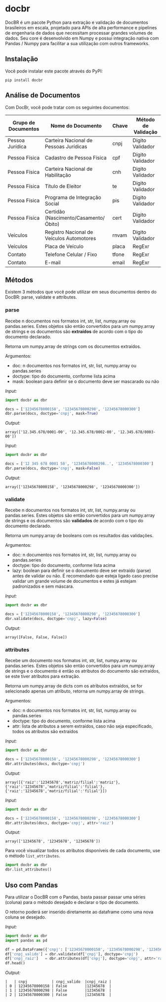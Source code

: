 # docbr

DocBR é um pacote Python para extração e validação de documentos brasileiros em escala, projetado para APIs de alta performance e pipelines de engenharia de dados que necessitam processar grandes volumes de dados. Seu core é desenvolvido em Numpy e possui integração nativa com Pandas / Numpy para facilitar a sua utilização com outros frameworks.

## Instalação

Você pode instalar este pacote através do PyPI:

```
pip install docbr
```

## Análise de Documentos

Com DocBr, você pode tratar com os seguintes documentos:

| Grupo de Documentos | Nome do Documento                         | Chave   | Método de Validação |
|---------------------|-------------------------------------------|---------|---------------------|
| Pessoa Jurídica     | Carteira Nacional de Pessoas Jurídicas    | cnpj    | Digito Validador    |
| Pessoa Física       | Cadastro de Pessoa Física                 | cpf     | Digito Validador    |
| Pessoa Física       | Carteira Nacional de Habilitação          | cnh     | Digito Validador    |
| Pessoa Física       | Título de Eleitor                         | te      | Digito Validador    |
| Pessoa Física       | Programa de Integração Social             | pis     | Digito Validador    |
| Pessoa Física       | Certidão (Nascimento/Casamento/Óbito)     | cert    | Digito Validador    |
| Veículos            | Registro Nacional de Veículos Automotores | rnvam   | Digito Validador    |
| Veículos            | Placa de Veículo                          | placa   | RegExr              |
| Contato             | Telefone Celular / Fixo                   | tfone   | RegExr              |
| Contato             | E-mail                                    | email   | RegExr              |

## Métodos
Existem 3 métodos que você pode utilizar em seus documentos dentro do DocBR: parse, validate e attributes.

### parse

Recebe n documentos nos formatos int, str, list, numpy.array ou pandas.series. Estes objetos são então convertidos para um numpy.array de strings e os documentos são **extraídos** de acordo com o tipo do documento declarado.

Retorna um numpy.array de strings com os documentos extraídos.

Argumentos:
 - doc: n documentos nos formatos int, str, list, numpy.array ou pandas.series
 - doctype: tipo do documento, conforme lista acima
 - mask: boolean para definir se o documento deve ser mascarado ou não

*Input:*
```python
import docbr as dbr

docs = ['12345678000158', '12345678000298', '12345678000300']
dbr.parse(docs, doctype='cnpj', mask=True)
```
*Output:*
```text
array(['12.345.678/0001-00', '12.345.678/0002-00', '12.345.678/0003-00'])
```

*Input:*
```python
import docbr as dbr

docs = ['12 345 678 0001 58', '12345678000298..', '12345678000300']
dbr.parse(docs, doctype='cnpj', mask=False)
```

*Output:*
```text
array(['12345678000158', '12345678000298', '12345678000300'])
```

### validate

Recebe n documentos nos formatos int, str, list, numpy.array ou pandas.series. Estes objetos são então convertidos para um numpy.array de strings e os documentos são **validados** de acordo com o tipo do documento declarado.

Retorna um numpy.array de booleans com os resultados das validações.

Argumentos:
 - doc: n documentos nos formatos int, str, list, numpy.array ou pandas.series
 - doctype: tipo do documento, conforme lista acima
 - lazy: boolean para definir se o documento deve ser extraído (parse) antes de validar ou não. É recomendado que esteja ligado caso precise validar um grande volume de documentos e estes já estejam padronizados e sem máscara.

*Input:*
```python
import docbr as dbr

docs = ['12345678000158', '12345678000298', '12345678000300']
dbr.validate(docs, doctype='cnpj', lazy=False)
```
*Output:*
```text
array([False, False, False])
```

### attributes

Recebe um documento nos formatos int, str, list, numpy.array ou pandas.series. Estes objetos são então convertidos para um numpy.array de strings e o documento é então os atributos do documento são extraídos, se este tiver atributos para extração.

Retorna um numpy.array de dicts com os atributos extraídos, se for selecionado apenas um atributo, retorna um numpy.array de strings.

Argumentos:
 - doc: n documentos nos formatos int, str, list, numpy.array ou pandas.series
 - doctype: tipo do documento, conforme lista acima
 - attr: lista de atributos a serem extraídos, caso não seja especificado, todos os atributos são extraídos


*Input:*
```python
import docbr as dbr

docs = ['12345678000158', '12345678000298', '12345678000300']
dbr.attributes(docs, doctype='cnpj')
```

*Output:*
```text
array([{'raiz':'12345678','matriz/filial':'matriz'}, {'raiz':'12345678','matriz/filial':'filial'}, {'raiz':'12345678','matriz/filial':'filial'}])
```

*Input:*
```python
import docbr as dbr

docs = ['12345678000158', '12345678000298', '12345678000300']
dbr.attributes(docs, doctype='cnpj', attr='raiz')
```

*Output:*
```text
array(['12345678', '12345678', '12345678'])
```

Para você visualizar todos os atributos disponíveis de cada documento, use o método `list_attributes`.

```python
import docbr as dbr
dbr.list_attributes()
```

## Uso com Pandas

Para utilizar o DocBR com o Pandas, basta passar passar uma séries (coluna) para o método desejado e declarar o tipo de documento.

O retorno poderá ser inserido diretamente ao dataframe como uma nova coluna se desejado.

*Input:*
```python
import docbr as dbr
import pandas as pd

df = pd.DataFrame({'cnpj': ['12345678000158', '12345678000298', '12345678000300']})
df['cnpj_valido'] = dbr.validate(df['cnpj'], doctype='cnpj')
df['cnpj_raiz']   = dbr.attributes(df['cnpj'], doctype='cnpj', attr='raíz')
df.head()
```

*Output:*
```text
|   | cnpj           | cnpj_valido  |cnpj_raiz |
| 0 | 12345678000158 | False        |12345678  |
| 1 | 12345678000298 | False        |12345678  |
| 2 | 12345678000300 | False        |12345678  |
```